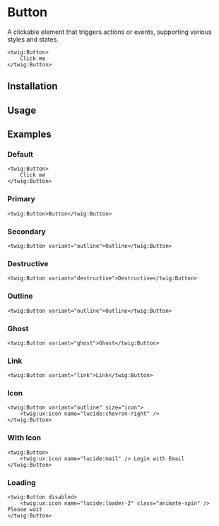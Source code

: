 # Button

A clickable element that triggers actions or events, supporting various styles and states.

```twig {"preview":true}
<twig:Button>
    Click me
</twig:Button>
```

## Installation

<!-- Placeholder: Installation -->

## Usage

<!-- Placeholder: Usage -->

## Examples

### Default

```twig {"preview":true}
<twig:Button>
    Click me
</twig:Button>
```

### Primary

```twig {"preview":true}
<twig:Button>Button</twig:Button>
```

### Secondary

```twig {"preview":true}
<twig:Button variant="outline">Outline</twig:Button>
```

### Destructive

```twig {"preview":true}
<twig:Button variant="destructive">Destructive</twig:Button>
```

### Outline

```twig {"preview":true}
<twig:Button variant="outline">Outline</twig:Button>
```

### Ghost

```twig {"preview":true}
<twig:Button variant="ghost">Ghost</twig:Button>
```

### Link

```twig {"preview":true}
<twig:Button variant="link">Link</twig:Button>
```

### Icon

```twig {"preview":true}
<twig:Button variant="outline" size="icon">
    <twig:ux:icon name="lucide:chevron-right" />
</twig:Button>
```

### With Icon

```twig {"preview":true}
<twig:Button>
    <twig:ux:icon name="lucide:mail" /> Login with Email
</twig:Button>
```

### Loading

```twig {"preview":true}
<twig:Button disabled>
    <twig:ux:icon name="lucide:loader-2" class="animate-spin" /> Please wait
</twig:Button>
```
